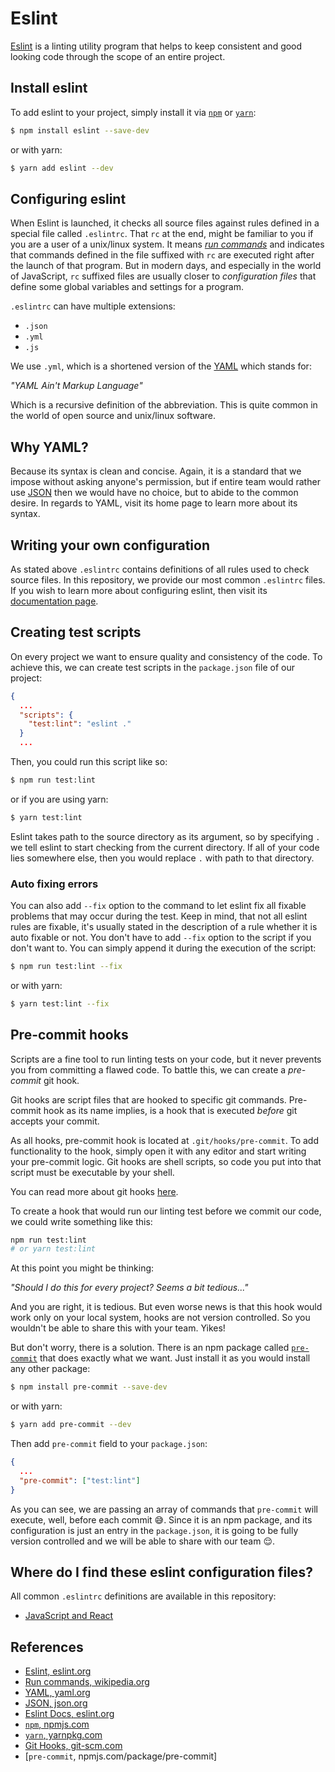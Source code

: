 # Eslint

[Eslint][0] is a linting utility program that helps to keep consistent and good
looking code through the scope of an entire project.

## Install eslint

To add eslint to your project, simply install it via [`npm`][5] or [`yarn`][6]:

```bash
$ npm install eslint --save-dev
```
or with yarn:
```bash
$ yarn add eslint --dev
```

## Configuring eslint

When Eslint is launched, it checks all source files against rules defined in a
special file called `.eslintrc`. That `rc` at the end, might be familiar to you
if you are a user of a unix/linux system. It means [*run commands*][1] and
indicates that commands defined in the file suffixed with `rc` are executed
right after the launch of that program. But in modern days, and especially in
the world of JavaScript, `rc` suffixed files are usually closer to
*configuration files* that define some global variables and settings for a
program.

`.eslintrc` can have multiple extensions:
  - `.json`
  - `.yml`
  - `.js`

We use `.yml`, which is a shortened version of the [YAML][2] which stands for:

*"YAML Ain't Markup Language"*

Which is a recursive definition of the abbreviation. This is quite common in the
world of open source and unix/linux software.

## Why YAML?

Because its syntax is clean and concise. Again, it is a standard that we impose
without asking anyone's permission, but if entire team would rather use
[JSON][3] then we would have no choice, but to abide to the common desire. In
regards to YAML, visit its home page to learn more about its syntax.

## Writing your own configuration

As stated above `.eslintrc` contains definitions of all rules used to check
source files. In this repository, we provide our most common `.eslintrc` files.
If you wish to learn more about configuring eslint, then visit its
[documentation page][4].

## Creating test scripts

On every project we want to ensure quality and consistency of the code. To
achieve this, we can create test scripts in the `package.json` file of our
project:

```json
{
  ...
  "scripts": {
    "test:lint": "eslint ."
  }
  ...
```

Then, you could run this script like so:

```bash
$ npm run test:lint
```
or if you are using yarn:

```bash
$ yarn test:lint
```

Eslint takes path to the source directory as its argument, so by specifying `.`
we tell eslint to start checking from the current directory. If all of your code
lies somewhere else, then you would replace `.` with path to that directory.

### Auto fixing errors

You can also add `--fix` option to the command to let eslint fix all fixable
problems that may occur during the test. Keep in mind, that not all eslint rules
are fixable, it's usually stated in the description of a rule whether it is auto
fixable or not. You don't have to add `--fix` option to the script if you don't
want to. You can simply append it during the execution of the script:

```bash
$ npm run test:lint --fix
```
or with yarn:
```bash
$ yarn test:lint --fix
```

## Pre-commit hooks

Scripts are a fine tool to run linting tests on your code, but it never prevents
you from committing a flawed code. To battle this, we can create a *pre-commit*
git hook.

Git hooks are script files that are hooked to specific git commands. Pre-commit
hook as its name implies, is a hook that is executed *before* git accepts your
commit.

As all hooks, pre-commit hook is located at `.git/hooks/pre-commit`. To add
functionality to the hook, simply open it with any editor and start writing your
pre-commit logic. Git hooks are shell scripts, so code you put into that script
must be executable by your shell.

You can read more about git hooks [here][7].

To create a hook that would run our linting test before we commit our code, we
could write something like this:

```bash
npm run test:lint
# or yarn test:lint
```

At this point you might be thinking:

*"Should I do this for every project? Seems a bit tedious..."*

And you are right, it is tedious. But even worse news is that this hook would
work only on your local system, hooks are not version controlled. So you
wouldn't be able to share this with your team. Yikes!

But don't worry, there is a solution. There is an npm package called
[`pre-commit`][8] that does exactly what we want. Just install it as you would
install any other package:

```bash
$ npm install pre-commit --save-dev
```
or with yarn:
```bash
$ yarn add pre-commit --dev
```

Then add `pre-commit` field to your `package.json`:

```json
{
  ...
  "pre-commit": ["test:lint"]
}
```

As you can see, we are passing an array of commands that `pre-commit` will
execute, well, before each commit 😅. Since it is an npm package, and its
configuration is just an entry in the `package.json`, it is going to be fully
version controlled and we will be able to share with our team 😌.

## Where do I find these eslint configuration files?

All common `.eslintrc` definitions are available in this repository:
  - [JavaScript and React](/code-style/react-eslintrc)

## References

[0]: https://eslint.org/docs/about/
[1]: https://en.wikipedia.org/wiki/Run_commands
[2]: https://yaml.org/
[3]: https://www.json.org/json-en.html
[4]: https://eslint.org/docs/user-guide/configuring/
[5]: https://www.npmjs.com/
[6]: https://yarnpkg.com/
[7]: https://git-scm.com/book/en/v2/Customizing-Git-Git-Hooks
[8]: https://www.npmjs.com/package/pre-commit

- [Eslint, eslint.org][0]
- [Run commands, wikipedia.org][1]
- [YAML, yaml.org][2]
- [JSON, json.org][3]
- [Eslint Docs, eslint.org][4]
- [`npm`, npmjs.com][5]
- [`yarn`, yarnpkg.com][6]
- [Git Hooks, git-scm.com][7]
- [`pre-commit`, npmjs.com/package/pre-commit]